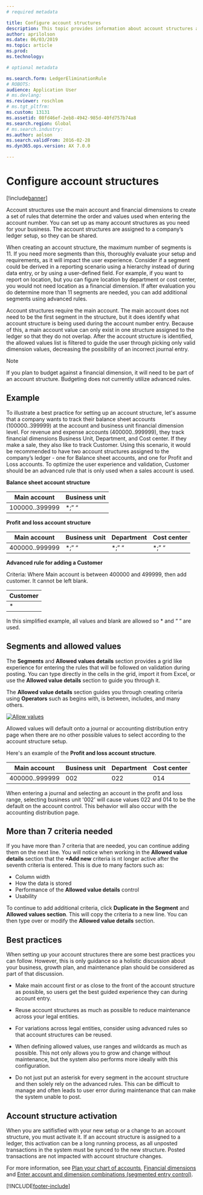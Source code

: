 ```yaml
---
# required metadata

title: Configure account structures
description: This topic provides information about account structures and financial dimensions.
author: aprilolson
ms.date: 06/03/2019
ms.topic: article
ms.prod: 
ms.technology: 

# optional metadata

ms.search.form: LedgerEliminationRule
# ROBOTS: 
audience: Application User
# ms.devlang: 
ms.reviewer: roschlom
# ms.tgt_pltfrm: 
ms.custom: 13131
ms.assetid: 08fd46ef-2eb8-4942-985d-40fd757b74a8
ms.search.region: Global
# ms.search.industry: 
ms.author: aolson
ms.search.validFrom: 2016-02-28
ms.dyn365.ops.version: AX 7.0.0

---
```


# Configure account structures

[!include[banner](../includes/banner.md)]

Account structures use the main account and financial dimensions to create a set of rules that determine the order and values used when entering the account number. You can set up as many account structures as you need for your business. The account structures are assigned to a company’s ledger setup, so they can be shared.

When creating an account structure, the maximum number of segments is 11. If you need more segments than this, thoroughly evaluate your setup and requirements, as it will impact the user experience. Consider if a segment could be derived in a reporting scenario using a hierarchy instead of during data entry, or by using a user-defined field. For example, if you want to report on location, but you can figure location by department or cost center, you would not need location as a financial dimension. If after evaluation you do determine more than 11 segments are needed, you can add additional segments using advanced rules.

Account structures require the main account. The main account does not need to be the first segment in the structure, but it does identify what account structure is being used during the account number entry. Because of this, a main account value can only exist in one structure assigned to the ledger so that they do not overlap. After the account structure is identified, the allowed values list is filtered to guide the user through picking only valid dimension values, decreasing the possibility of an incorrect journal entry.

> [!NOTE] 
> If you plan to budget against a financial dimension, it will need to be part of an account structure. Budgeting does not currently utilize advanced rules.

## Example
To illustrate a best practice for setting up an account structure, let's assume that a company wants to track their balance sheet accounts (100000..399999) at the account and business unit financial dimension level. For revenue and expense accounts (400000..999999), they track financial dimensions Business Unit, Department, and Cost center. If they make a sale, they also like to track Customer. Using this scenario, it would be recommended to have two account structures assigned to the company’s ledger - one for Balance sheet accounts, and one for Profit and Loss accounts. To optimize the user experience and validation, Customer should be an advanced rule that is only used when a sales account is used.

**Balance sheet account structure**

|Main account          | Business unit    |
|----------------------|-----------|
|100000..399999 | *;” “|

**Profit and loss account structure**

|Main account          | Business unit    |Department          | Cost center    |
|----------------------|------------------|--------------------|-----------|
|400000..999999 | \*;” “| \*;” “| \*;” “| \*;” “|

**Advanced rule for adding a Customer**

Criteria: Where Main account is between 400000 and 499999, then add customer. It cannot be left blank.

|Customer         |
|-----------------|
|* |

In this simplified example, all values and blank are allowed so * and “ “ are used.

## Segments and allowed values
The **Segments** and **Allowed values details** section provides a grid like experience for entering the rules that will be followed on validation during posting. You can type directly in the cells in the grid, import it from Excel, or use the **Allowed value details** section to guide you through it.

The **Allowed value details** section guides you through creating criteria using **Operators** such as begins with, is between, includes, and many others.

[![Allow values](./media/account.png)](./media/account.png) 

Allowed values will default onto a journal or accounting distribution entry page when there are no other possible values to select according to the account structure setup.

Here's an example of the **Profit and loss account structure**.

|Main account          | Business unit    |Department          | Cost center    |
|----------------------|-----------|----------------------|-----------|
|400000..999999 | 002 | 022 | 014 |

When entering a journal and selecting an account in the profit and loss range, selecting business unit '002' will cause values 022 and 014 to be the default on the account control. This behavior will also occur with the accounting distribution page. 

## More than 7 criteria needed

If you have more than 7 criteria that are needed, you can continue adding them on the next line. You will notice when working in the **Allowed value details** section that the **+Add new** criteria is nt longer active after the seventh criteria is entered. This is due to many factors such as: 
 - Column width 
 - How the data is stored 
 - Performance of the **Allowed value details** control
 - Usability  
 
To continue to add additional criteria, click **Duplicate in the Segment** and **Allowed values section**. This will copy the criteria to a new line. You can then type over or modify the **Allowed value details** section.

## Best practices
When setting up your account structures there are some best practices you can follow. However, this is only guidance so a holistic discussion about your business, growth plan, and maintenance plan should be considered as part of that discussion.

- Make main account first or as close to the front of the account structure as possible, so users get the best guided experience they can during account entry.

- Reuse account structures as much as possible to reduce maintenance across your legal entities.

- For variations across legal entities, consider using advanced rules so that account structures can be reused.

- When defining allowed values, use ranges and wildcards as much as possible. This not only allows you to grow and change without maintenance, but the system also performs more ideally with this configuration.

- Do not just put an asterisk for every segment in the account structure and then solely rely on the advanced rules. This can be difficult to manage and often leads to user error during maintenance that can make the system unable to post.

## Account structure activation
When you are satifisfied with your new setup or a change to an account structure, you must activate it. If an account structure is assigned to a ledger, this activation can be a long running process, as all unposted transactions in the system must be synced to the new structure. Posted transactions are not impacted with account structure changes.

For more information, see [Plan your chart of accounts](plan-chart-of-accounts.md), [Financial dimensions](financial-dimensions.md) and [Enter account and dimension combinations (segmented entry control)](enter-account-dimension-combinations-segmented-entry-control.md).


[!INCLUDE[footer-include](../../includes/footer-banner.md)]